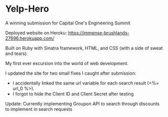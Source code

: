 # Yelp-Hero
A winning submission for Capital One's Engineering Summit

Deployed website on Heroku: https://immense-brushlands-27696.herokuapp.com/

Built on Ruby with Sinatra framework, HTML, and CSS (with a side of sweat and tears).

My first ever excursion into the world of web development.

I updated the site for two small fixes I caught after submission:
- I accidentally linked the same url variable for each search result (<%= url_0 %>).
- I forgot to hide the Client ID and Client Secret after testing

Update: Currently implementing Groupon API to search through discounts to implement in search requests
